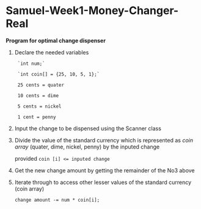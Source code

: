 # Samuel-Week1-Money-Changer-Real


**Program for optimal change dispenser**


1. Declare the needed variables 

        `int num;`
        
        `int coin[] = {25, 10, 5, 1};`
        
        25 cents = quater
        
        10 cents = dime
        
        5 cents = nickel
        
        1 cent = penny
        
        
2. Input the change to be dispensed using the Scanner class


3. Divide the value of the standard currency which is represented as _coin array_ (quater, dime, nickel, penny) by the inputed change

      provided `coin [i] <= inputed change`
      
      
4. Get the new change amount by getting the remainder of the No3 above


5. Iterate through to access other lesser values of the standard currency (coin array)

      `change amount -= num * coin[i];` 
